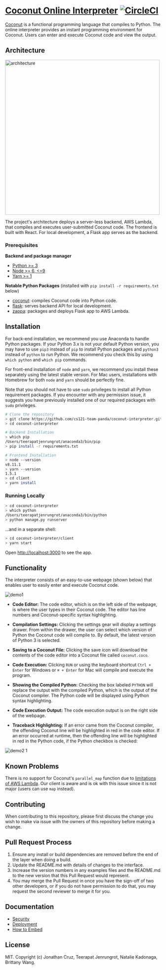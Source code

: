 # [Coconut Online Interpreter][interpreter-url] [![CircleCI][circleci-image]][circleci-url]

[circleci-image]: https://circleci.com/gh/cs121-team-panda/coconut-interpreter.svg?style=shield
[circleci-url]: https://circleci.com/gh/cs121-team-panda/coconut-interpreter
[interpreter-url]: https://cs121-team-panda.github.io/coconut-interpreter

[Coconut](http://coconut-lang.org/) is a functional programming language that compiles to Python. The online interpreter provides an instant programming environment for Coconut. Users can enter and execute Coconut code and view the output.

## Architecture 
<img width="500" alt="architecture" src="https://user-images.githubusercontent.com/35832643/38783767-b5ef5236-40bb-11e8-91b4-e1d5bdc0aa18.png">

The project's architecture deploys a server-less backend, AWS Lambda, that compiles and executes user-submitted Coconut code. The frontend is built with React. For local development, a Flask app serves as the backend.

### Prerequisites
__Backend and package manager__
* [Python >= 3](https://www.python.org)
* [Node >= 6, <=9](https://nodejs.org)
* [Yarn >= 1](https://yarnpkg.com/en/docs/install)

__Notable Python Packages__ (installed with `pip install -r requirements.txt` below)
* [coconut](https://pypi.org/project/coconut): compiles Coconut code into Python code.
* [flask](https://pypi.org/project/Flask): serves backend API for local development.
* [zappa](https://pypi.org/project/zappa): packages and deploys Flask app to AWS Lambda.

## Installation
For back-end installation, we recommend you use Anaconda to handle Python packages. If your Python 3.x is not your default Python version, you may have to use `pip3` instead of `pip` to install Python packages and `python3` instead of `python` to run Python. We recommend you check this by using `which python` and `which pip` commands.

For front-end installation of `node` and `yarn`, we recommend you install these separately using the latest stable version. For Mac users, installations with Homebrew for both `node` and `yarn` should be perfectly fine.

Note that you should not have to use `sudo` privileges to install all Python requirement packages. If you encounter with any permission issue, it suggests you have previously installed one of our required packages with `sudo` privileges. 

```bash
# Clone the repository
> git clone https://github.com/cs121-team-panda/coconut-interpreter.git
> cd coconut-interpreter

# Backend Installation
> which pip
/Users/teerapatjenrungrot/anaconda3/bin/pip
> pip install -r requirements.txt

# Frontend Installation
> node --version
v8.11.1
> yarn --version
1.5.1
> cd client
> yarn install
```

### Running Locally
```bash
> cd coconut-interpreter
> which python
/Users/teerapatjenrungrot/anaconda3/bin/python
> python manage.py runserver 
```
...and in a separate shell:
```bash
> cd coconut-interpreter/client
> yarn start
```
Open [http://localhost:3000](http://localhost:3000) to see the app.

## Functionality

The interpreter consists of an easy-to-use webpage (shown below) that enables user to easily enter and execute Coconut code. 

![demo1](https://user-images.githubusercontent.com/35832643/39089307-f309052e-4578-11e8-8be7-7d1c01902a65.gif)

* **Code Editor:** The code editor, which is on the left side of the webpage, is where the user types in their Coconut code. The editor has line numbers and Coconut-specific syntax highlighting.

* **Compilation Settings:** Clicking the settings gear will display a settings drawer. From within the drawer, the user can select which version of Python the Coconut code will compile to. By default, the latest version of Python 3 is selected. 

* **Saving to a Coconut File:** Clicking the save icon will download the contents of the code editor into a Coconut file called ```coconut.coco```.

* **Code Execution:** Clicking `RUN` or using the keyboard shortcut `Ctrl + Enter` for Windows or `⌘ + Enter` for Mac will compile and execute the program.

* **Showing the Compiled Python:** Checking the box labeled `PYTHON` will replace the output with the compiled Python, which is the output of the Coconut compiler. The Python code will be displayed using Python syntax highlighting.

* **Code Execution Output:** The code execution output is on the right side of the webpage. 

* **Traceback Highlighting:** If an error came from the Coconut compiler, the offending Coconut line will be highlighted in red in the code editor. If an error occurred at runtime, then the offending line will be highlighted in red in the Python code, if the Python checkbox is checked:

![demo2 1](https://user-images.githubusercontent.com/35832643/39089360-592b40be-457a-11e8-840c-dca79ba37a02.gif)

## Known Problems
There is no support for Coconut's `parallel_map` function due to [limitations of AWS Lambda](https://forums.aws.amazon.com/thread.jspa?threadID=219962). Our client is aware and is ok with this issue since it is not major (users can use `map` instead).

## Contributing

When contributing to this repository, please first discuss the change you wish to make via issue with the owners of this repository before making a change.

## Pull Request Process

1. Ensure any install or build dependencies are removed before the end of the layer when doing a build.
2. Update the README.md with details of changes to the interface.
3. Increase the version numbers in any examples files and the README.md to the new version that this Pull Request would represent.
4. You may merge the Pull Request in once you have the sign-off of two other developers, or if you do not have permission to do that, you may request the second reviewer to merge it for you.

## Documentation
* [Security](https://github.com/cs121-team-panda/coconut-interpreter/blob/master/docs/Security.md)
* [Deployment](https://github.com/cs121-team-panda/coconut-interpreter/blob/master/docs/Deploy.md)
* [How to Embed](https://github.com/cs121-team-panda/coconut-interpreter/blob/master/docs/Embed.md)

## License
MIT. Copyright (c) Jonathan Cruz, Teerapat Jenrungrot, Natalie Kadonaga, Brittany Wang.
